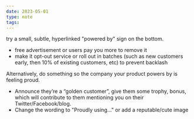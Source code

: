 ```yaml
---
date: 2023-05-01
type: note
tags: 
---
```


try a small, subtle, hyperlinked "powered by" sign on the bottom.
- free advertisement or users pay you more to remove it
- make it opt-out service or roll out in batches (such as new customers early, then 10% of existing customers, etc) to prevent backlash

Alternatively, do something so the company your product powers by is feeling proud.
- Announce they’re a “golden customer”, give them some trophy, bonus, which will contribute to them mentioning you on their Twitter/Facebook/blog.
- Change the wording to "Proudly using..." or add a reputable/cute image
